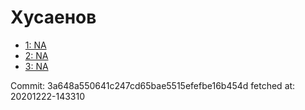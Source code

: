 # Хусаенов
- [1: NA](1.md)
- [2: NA](2.md)
- [3: NA](3.md)

Commit: 3a648a550641c247cd65bae5515efefbe16b454d
 fetched at: 20201222-143310
